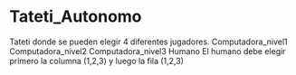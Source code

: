 # Tateti_Autonomo

Tateti donde se pueden elegir 4 diferentes jugadores.
Computadora_nivel1
Computadora_nivel2
Computadora_nivel3
Humano
  El humano debe elegir primero la columna (1,2,3) y luego la fila (1,2,3)
